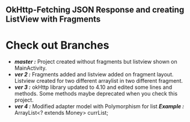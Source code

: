 ## OkHttp-Fetching JSON Response and creating ListView with Fragments 

# Check out Branches

* ***master :*** Project created without fragments but listview shown on MainActivity.
* ***ver 2  :*** Fragments added and listview added on fragment layout. Listview created for two different arraylist in two different fragment.
* ***ver 3  :*** okHttp library updated to 4.10 and edited some lines and methods. Some methods maybe deprecated when you check this project.
* ***ver 4  :*** Modified adapter model with Polymorphism for list ***Example :*** ArrayList<? extends Money> currList;
